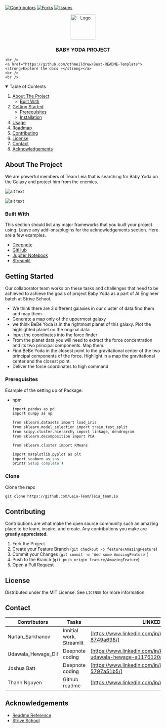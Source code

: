 <!-- PROJECT SHIELDS -->
<!--
*** I'm using markdown "reference style" links for readability.
*** Reference links are enclosed in brackets [ ] instead of parentheses ( ).
*** See the bottom of this document for the declaration of the reference variables
*** for contributors-url, forks-url, etc. This is an optional, concise syntax you may use.
*** https://www.markdownguide.org/basic-syntax/#reference-style-links
-->

 [![Contributors][contributors-shield]][contributors-url]
 [![Forks][forks-shield]][forks-url]
 [![Issues][issues-shield]][issues-url]


<!-- PROJECT LOGO -->
<p align="center">
  <a href="https://github.com/othneildrew/Best-README-Template">
    <img src="https://gal.cdn.renderosity.com/images/image_2912589/0d6830b8751a6fa8a0955e9e31b4afb7_original.jpg?v=1576664436" alt="Logo" width="80" height="80">
  </a>

  <h3 align="center">BABY YODA PROJECT</h3>


  <p align="center">
    
    <br />
    <a href="https://github.com/othneildrew/Best-README-Template"><strong>Explore the docs »</strong></a>
    <br />
    <br />
  </p>
</p>



<!-- TABLE OF CONTENTS -->
<details open="open">
  <summary>Table of Contents</summary>
  <ol>
    <li>
      <a href="#about-the-project">About The Project</a>
      <ul>
        <li><a href="#built-with">Built With</a></li>
      </ul>
    </li>
    <li>
      <a href="#getting-started">Getting Started</a>
      <ul>
        <li><a href="#prerequisites">Prerequisites</a></li>
        <li><a href="#installation">Installation</a></li>
      </ul>
    </li>
    <li><a href="#usage">Usage</a></li>
    <li><a href="#roadmap">Roadmap</a></li>
    <li><a href="#contributing">Contributing</a></li>
    <li><a href="#license">License</a></li>
    <li><a href="#contact">Contact</a></li>
    <li><a href="#acknowledgements">Acknowledgements</a></li>
  </ol>
</details>



<!-- ABOUT THE PROJECT -->
## About The Project
We are powerful members of Team Leia that is searching for Baby Yoda on the Galaxy and protect him from the enemies. 

![alt text](https://user-images.githubusercontent.com/52428972/115845973-bb688f80-a421-11eb-8938-d66b0e1962bb.png)

![alt text](https://user-images.githubusercontent.com/52428972/115845615-501ebd80-a421-11eb-9ab5-3b2db794fce5.png)

### Built With

This section should list any major frameworks that you built your project using. Leave any add-ons/plugins for the acknowledgements section. Here are a few examples.
* [Deepnote](https://deepnote.com/)
* [GitHub](https://github.com/)
* [Jupiter Notebook](https://jupyter.org/)
* [Streamlit](https://streamlit.io/)


<!-- GETTING STARTED -->
## Getting Started

Our collaborator team works on these tasks and challenges that need to be achieved to achieve the goals of project Baby Yoda as a part of AI Engineer batch at Strive School.
- We think there are 3 different galaxies in our cluster of data find them and map them.
- Generate a map only of the uppermost galaxy
- we think BeBe Yoda is in the rightmost planet of this galaxy. Plot the highlighted planet on the original data
- Input the coordinates into the force finder
- From the planet data you will need to extract the force concentration and its two principal components. Map them.
- Find BeBe Yoda in the closest point to the gravitational center of the two principal components of the force. Highlight in a map the gravitational center and the closest point.
- Deliver the force coordinates to high command. 

### Prerequisites

Example of the setting up of Package:
* npm
  ```sh
  import pandas as pd
  import numpy as np

  from sklearn.datasets import load_iris
  from sklearn.model_selection import train_test_split
  from scipy.cluster.hierarchy import linkage, dendrogram
  from sklearn.decomposition import PCA

  from sklearn.cluster import KMeans

  import matplotlib.pyplot as plt
  import seaborn as sns
  print('Setup complete')
  ```

### Clone
Clone the repo
   ```sh
   git clone https://github.com/Leia-Team/leia_team.io
   ```



<!-- CONTRIBUTING -->
## Contributing

Contributions are what make the open source community such an amazing place to be learn, inspire, and create. Any contributions you make are **greatly appreciated**.

1. Fork the Project
2. Create your Feature Branch (`git checkout -b feature/AmazingFeature`)
3. Commit your Changes (`git commit -m 'Add some AmazingFeature'`)
4. Push to the Branch (`git push origin feature/AmazingFeature`)
5. Open a Pull Request



<!-- LICENSE -->
## License

Distributed under the MIT License. See `LICENSE` for more information.



<!-- CONTACT -->
## Contact

| Contributors | Tasks | LINKEDIN|
| ------ | ------ | ------ |
| Nurlan_Sarkhanov | Innitial work, Streamlit| [https://www.linkedin.com/in/nurlan-sarkhanov-8749a698/]|
| Udawala_Hewage_Dil | Deepnote coding | [https://www.linkedin.com/in/kanishka-dilan-udawala-hewage-a1176120a/] |
| Joshua Batt | Deepnote coding | [https://www.linkedin.com/in/joshua-batt-5797a51b5/] |
| Thanh Nguyen | Github readme | [https://www.linkedin.com/in/nguyenphuocxuanthanh/ |

<!-- ACKNOWLEDGEMENTS -->
## Acknowledgements
* [Readme Reference]([https://github.com/othneildrew/Best-README-Template/blob/master/README.md])
* [Strive School]([https://strive.school/)




<!-- MARKDOWN LINKS & IMAGES -->
<!-- https://www.markdownguide.org/basic-syntax/#reference-style-links -->
[contributors-shield]: https://img.shields.io/github/contributors/othneildrew/Best-README-Template.svg?style=for-the-badge
[contributors-url]: https://github.com/Leia-Team/leia_team.io/graphs/contributors
[forks-shield]: https://img.shields.io/github/forks/othneildrew/Best-README-Template.svg?style=for-the-badge
[forks-url]: https://github.com/Leia-Team/leia_team.io/network/members
[issues-shield]: https://img.shields.io/github/issues/othneildrew/Best-README-Template.svg?style=for-the-badge
[issues-url]: https://github.com/Leia-Team/leia_team.io/issues
[product-screenshot]: images/screenshot.png


